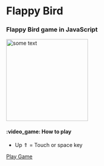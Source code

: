 # Flappy Bird
<h3>Flappy Bird game in JavaScript</h3>
<img src="https://upload.wikimedia.org/wikipedia/en/0/0a/Flappy_Bird_icon.png" alt="some text" height=220px>
<h4>:video_game:  How to play</h4>
<ul>
  <li>Up ⇑ = Touch or space key</li>
</ul>
<a href="https://michloliveira.github.io/flappy-bird">Play Game</a>
